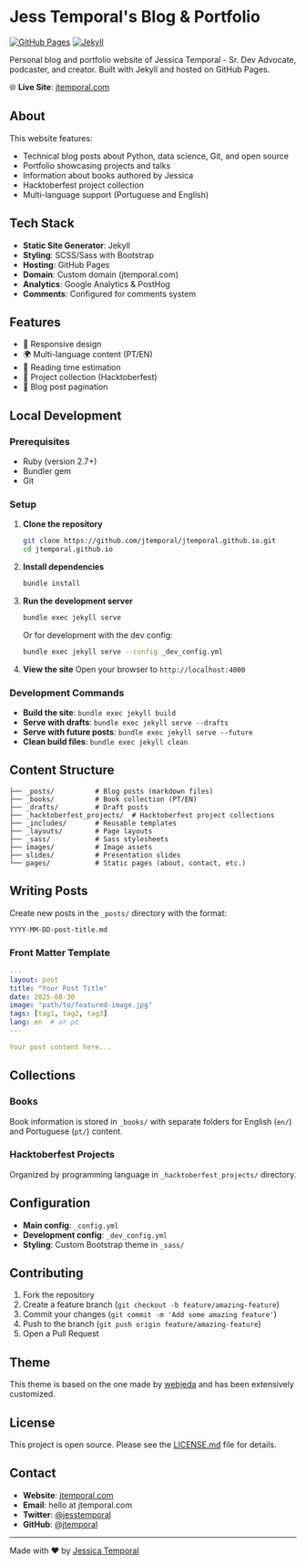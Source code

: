 # Jess Temporal's Blog & Portfolio

[![GitHub Pages](https://img.shields.io/badge/Hosted%20on-GitHub%20Pages-blue?logo=github)](https://jtemporal.com)
[![Jekyll](https://img.shields.io/badge/Built%20with-Jekyll-red?logo=jekyll)](https://jekyllrb.com/)

Personal blog and portfolio website of Jessica Temporal - Sr. Dev Advocate, podcaster, and creator. Built with Jekyll and hosted on GitHub Pages.

🌐 **Live Site**: [jtemporal.com](https://jtemporal.com)

## About

This website features:
- Technical blog posts about Python, data science, Git, and open source
- Portfolio showcasing projects and talks
- Information about books authored by Jessica
- Hacktoberfest project collection
- Multi-language support (Portuguese and English)

## Tech Stack

- **Static Site Generator**: Jekyll
- **Styling**: SCSS/Sass with Bootstrap
- **Hosting**: GitHub Pages
- **Domain**: Custom domain (jtemporal.com)
- **Analytics**: Google Analytics & PostHog
- **Comments**: Configured for comments system

## Features

- 📱 Responsive design
- 🌍 Multi-language content (PT/EN)
- 📖 Reading time estimation
- 🎯 Project collection (Hacktoberfest)
- 📝 Blog post pagination

## Local Development

### Prerequisites

- Ruby (version 2.7+)
- Bundler gem
- Git

### Setup

1. **Clone the repository**
   ```bash
   git clone https://github.com/jtemporal/jtemporal.github.io.git
   cd jtemporal.github.io
   ```

2. **Install dependencies**
   ```bash
   bundle install
   ```

3. **Run the development server**
   ```bash
   bundle exec jekyll serve
   ```

   Or for development with the dev config:
   ```bash
   bundle exec jekyll serve --config _dev_config.yml
   ```

4. **View the site**
   Open your browser to `http://localhost:4000`

### Development Commands

- **Build the site**: `bundle exec jekyll build`
- **Serve with drafts**: `bundle exec jekyll serve --drafts`
- **Serve with future posts**: `bundle exec jekyll serve --future`
- **Clean build files**: `bundle exec jekyll clean`

## Content Structure

```text
├── _posts/          # Blog posts (markdown files)
├── _books/          # Book collection (PT/EN)
├── _drafts/         # Draft posts
├── _hacktoberfest_projects/  # Hacktoberfest project collections
├── _includes/       # Reusable templates
├── _layouts/        # Page layouts
├── _sass/           # Sass stylesheets
├── images/          # Image assets
├── slides/          # Presentation slides
└── pages/           # Static pages (about, contact, etc.)
```

## Writing Posts

Create new posts in the `_posts/` directory with the format:
```text
YYYY-MM-DD-post-title.md
```

### Front Matter Template

```yaml
---
layout: post
title: "Your Post Title"
date: 2025-08-30
image: "path/to/featured-image.jpg"
tags: [tag1, tag2, tag3]
lang: en  # or pt
---

Your post content here...
```

## Collections

### Books
Book information is stored in `_books/` with separate folders for English (`en/`) and Portuguese (`pt/`) content.

### Hacktoberfest Projects
Organized by programming language in `_hacktoberfest_projects/` directory.

## Configuration

- **Main config**: `_config.yml`
- **Development config**: `_dev_config.yml`
- **Styling**: Custom Bootstrap theme in `_sass/`

## Contributing

1. Fork the repository
2. Create a feature branch (`git checkout -b feature/amazing-feature`)
3. Commit your changes (`git commit -m 'Add some amazing feature'`)
4. Push to the branch (`git push origin feature/amazing-feature`)
5. Open a Pull Request

## Theme

This theme is based on the one made by [webjeda](http://webjeda.com/cards) and has been extensively customized.

## License

This project is open source. Please see the [LICENSE.md](LICENSE.md) file for details.

## Contact

- **Website**: [jtemporal.com](https://jtemporal.com)
- **Email**: hello at jtemporal.com
- **Twitter**: [@jesstemporal](https://twitter.com/jesstemporal)
- **GitHub**: [@jtemporal](https://github.com/jtemporal)

---

Made with ❤️ by [Jessica Temporal](https://jtemporal.com)
